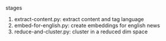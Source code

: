 stages

1. extract-content.py: extract content and tag language
2. embed-for-english.py: create embeddings for english news
3. reduce-and-cluster.py: cluster in a reduced dim space